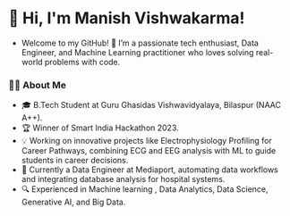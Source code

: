 # 👋 Hi, I'm Manish Vishwakarma! 

- Welcome to my GitHub! 🚀 I’m a passionate tech enthusiast, Data Engineer, and Machine Learning practitioner who loves solving real-world problems with code.

<!--
-->
### 👨‍💻 About Me
- 🎓 B.Tech Student at Guru Ghasidas Vishwavidyalaya, Bilaspur (NAAC A++).
- 🏆 Winner of Smart India Hackathon 2023.
- 💡 Working on innovative projects like Electrophysiology Profiling for Career Pathways, combining ECG and EEG analysis with ML to guide students in career decisions.
- 💼 Currently a Data Engineer at Mediaport, automating data workflows and integrating database analysis for hospital systems.
- 🔍 Experienced in Machine learning , Data Analytics, Data Science, Generative AI, and Big Data.
